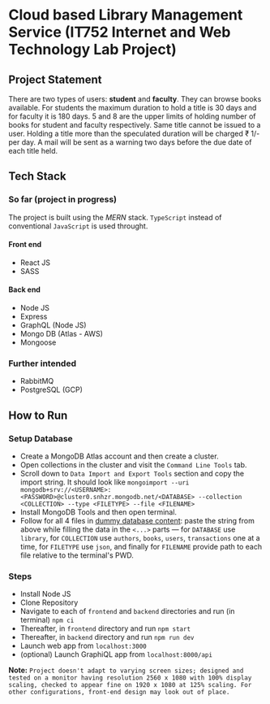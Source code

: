 # Cloud based Library Management Service (IT752 Internet and Web Technology Lab Project)

## Project Statement

There are two types of users: **student** and **faculty**. They can browse books available. For students the maximum duration to hold a title is 30 days and for faculty it is 180 days. 5 and 8 are the upper limits of holding number of books for student and faculty respectively. Same title cannot be issued to a user. Holding a title more than the speculated duration will be charged ₹ 1/- per day. A mail will be sent as a warning two days before the due date of each title held.

## Tech Stack

### So far (project in progress)

The project is built using the _MERN_ stack. `TypeScript` instead of conventional `JavaScript` is used throught.

#### Front end

- React JS
- SASS

#### Back end

- Node JS
- Express
- GraphQL (Node JS)
- Mongo DB (Atlas - AWS)
- Mongoose

### Further intended

- RabbitMQ
- PostgreSQL (GCP)

## How to Run

### Setup Database

- Create a MongoDB Atlas account and then create a cluster.
- Open collections in the cluster and visit the `Command Line Tools` tab.
- Scroll down to `Data Import and Export Tools` section and copy the import string. It should look like `mongoimport --uri mongodb+srv://<USERNAME>:<PASSWORD>@cluster0.snhzr.mongodb.net/<DATABASE> --collection <COLLECTION> --type <FILETYPE> --file <FILENAME>`
- Install MongoDB Tools and then open terminal.
- Follow for all 4 files in [dummy database content](./data/json/): paste the string from above while filling the data in the `<...>` parts — for `DATABASE` use `library`, for `COLLECTION` use `authors`, `books`, `users`, `transactions` one at a time, for `FILETYPE` use `json`, and finally for `FILENAME` provide path to each file relative to the terminal's PWD.

### Steps

- Install Node JS
- Clone Repository
- Navigate to each of `frontend` and `backend` directories and run (in terminal) `npm ci`
- Thereafter, in `frontend` directory and run `npm start`
- Thereafter, in `backend` directory and run `npm run dev`
- Launch web app from `localhost:3000`
- (optional) Launch GraphiQL app from `localhost:8000/api`

**Note:** `Project doesn't adapt to varying screen sizes; designed and tested on a monitor having resolution 2560 x 1080 with 100% display scaling, checked to appear fine on 1920 x 1080 at 125% scaling. For other configurations, front-end design may look out of place.`
